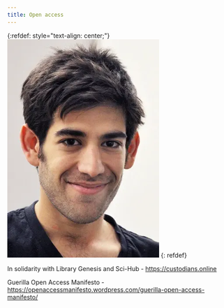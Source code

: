 ```yaml
---
title: Open access
---
```


{:refdef: style="text-align: center;"}
![Aaron](/images/aaron.webp)
{: refdef}
<br>

In solidarity with Library Genesis and Sci-Hub - <https://custodians.online>

Guerilla Open Access Manifesto - <https://openaccessmanifesto.wordpress.com/guerilla-open-access-manifesto/>